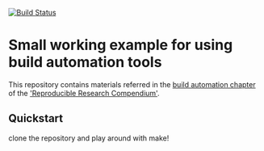 [![Build Status](https://travis-ci.com/rr-mrc-bsu/build-automation-example.svg?branch=master)](https://travis-ci.com/rr-mrc-bsu/build-automation-example)

# Small working example for using build automation tools

This repository contains materials referred in the [build automation chapter](https://rr-mrc-bsu.github.io/reproducible-research/build-automation.html) 
of the ['Reproducible Research Compendium'](https://rr-mrc-bsu.github.io/reproducible-research/).


## Quickstart

clone the repository and play around with make!
